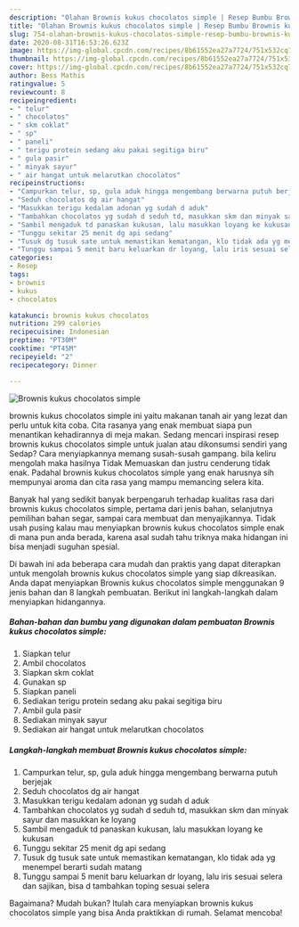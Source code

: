 ```yaml
---
description: "Olahan Brownis kukus chocolatos simple | Resep Bumbu Brownis kukus chocolatos simple Yang Sempurna"
title: "Olahan Brownis kukus chocolatos simple | Resep Bumbu Brownis kukus chocolatos simple Yang Sempurna"
slug: 754-olahan-brownis-kukus-chocolatos-simple-resep-bumbu-brownis-kukus-chocolatos-simple-yang-sempurna
date: 2020-08-31T16:53:26.623Z
image: https://img-global.cpcdn.com/recipes/8b61552ea27a7724/751x532cq70/brownis-kukus-chocolatos-simple-foto-resep-utama.jpg
thumbnail: https://img-global.cpcdn.com/recipes/8b61552ea27a7724/751x532cq70/brownis-kukus-chocolatos-simple-foto-resep-utama.jpg
cover: https://img-global.cpcdn.com/recipes/8b61552ea27a7724/751x532cq70/brownis-kukus-chocolatos-simple-foto-resep-utama.jpg
author: Bess Mathis
ratingvalue: 5
reviewcount: 8
recipeingredient:
- " telur"
- " chocolatos"
- " skm coklat"
- " sp"
- " paneli"
- " terigu protein sedang aku pakai segitiga biru"
- " gula pasir"
- " minyak sayur"
- " air hangat untuk melarutkan chocolatos"
recipeinstructions:
- "Campurkan telur, sp, gula aduk hingga mengembang berwarna putuh berjejak"
- "Seduh chocolatos dg air hangat"
- "Masukkan terigu kedalam adonan yg sudah d aduk"
- "Tambahkan chocolatos yg sudah d seduh td, masukkan skm dan minyak sayur dan masukkan ke loyang"
- "Sambil mengaduk td panaskan kukusan, lalu masukkan loyang ke kukusan"
- "Tunggu sekitar 25 menit dg api sedang"
- "Tusuk dg tusuk sate untuk memastikan kematangan, klo tidak ada yg menempel berarti sudah matang"
- "Tunggu sampai 5 menit baru keluarkan dr loyang, lalu iris sesuai selera dan sajikan, bisa d tambahkan toping sesuai selera"
categories:
- Resep
tags:
- brownis
- kukus
- chocolatos

katakunci: brownis kukus chocolatos 
nutrition: 299 calories
recipecuisine: Indonesian
preptime: "PT30M"
cooktime: "PT45M"
recipeyield: "2"
recipecategory: Dinner

---
```



![Brownis kukus chocolatos simple](https://img-global.cpcdn.com/recipes/8b61552ea27a7724/751x532cq70/brownis-kukus-chocolatos-simple-foto-resep-utama.jpg)


brownis kukus chocolatos simple ini yaitu makanan tanah air yang lezat dan perlu untuk kita coba. Cita rasanya yang enak membuat siapa pun menantikan kehadirannya di meja makan.
Sedang mencari inspirasi resep brownis kukus chocolatos simple untuk jualan atau dikonsumsi sendiri yang Sedap? Cara menyiapkannya memang susah-susah gampang. bila keliru mengolah maka hasilnya Tidak Memuaskan dan justru cenderung tidak enak. Padahal brownis kukus chocolatos simple yang enak harusnya sih mempunyai aroma dan cita rasa yang mampu memancing selera kita.

Banyak hal yang sedikit banyak berpengaruh terhadap kualitas rasa dari brownis kukus chocolatos simple, pertama dari jenis bahan, selanjutnya pemilihan bahan segar, sampai cara membuat dan menyajikannya. Tidak usah pusing kalau mau menyiapkan brownis kukus chocolatos simple enak di mana pun anda berada, karena asal sudah tahu triknya maka hidangan ini bisa menjadi suguhan spesial.




Di bawah ini ada beberapa cara mudah dan praktis yang dapat diterapkan untuk mengolah brownis kukus chocolatos simple yang siap dikreasikan. Anda dapat menyiapkan Brownis kukus chocolatos simple menggunakan 9 jenis bahan dan 8 langkah pembuatan. Berikut ini langkah-langkah dalam menyiapkan hidangannya.

<!--inarticleads1-->

##### Bahan-bahan dan bumbu yang digunakan dalam pembuatan Brownis kukus chocolatos simple:

1. Siapkan  telur
1. Ambil  chocolatos
1. Siapkan  skm coklat
1. Gunakan  sp
1. Siapkan  paneli
1. Sediakan  terigu protein sedang aku pakai segitiga biru
1. Ambil  gula pasir
1. Sediakan  minyak sayur
1. Sediakan  air hangat untuk melarutkan chocolatos




<!--inarticleads2-->

##### Langkah-langkah membuat Brownis kukus chocolatos simple:

1. Campurkan telur, sp, gula aduk hingga mengembang berwarna putuh berjejak
1. Seduh chocolatos dg air hangat
1. Masukkan terigu kedalam adonan yg sudah d aduk
1. Tambahkan chocolatos yg sudah d seduh td, masukkan skm dan minyak sayur dan masukkan ke loyang
1. Sambil mengaduk td panaskan kukusan, lalu masukkan loyang ke kukusan
1. Tunggu sekitar 25 menit dg api sedang
1. Tusuk dg tusuk sate untuk memastikan kematangan, klo tidak ada yg menempel berarti sudah matang
1. Tunggu sampai 5 menit baru keluarkan dr loyang, lalu iris sesuai selera dan sajikan, bisa d tambahkan toping sesuai selera




Bagaimana? Mudah bukan? Itulah cara menyiapkan brownis kukus chocolatos simple yang bisa Anda praktikkan di rumah. Selamat mencoba!
